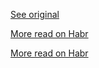 [See original](https://github.com/GlukKazan/mg)

[More read on Habr](https://habr.com/ru/post/179789)

[More read on Habr](https://habr.com/ru/post/181378)

